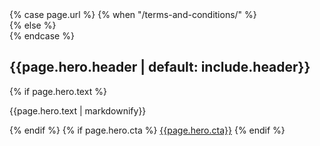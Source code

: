 <section class="text-center page-header">
  <div class="container">
    <div class="row">
    {% case page.url %}
    {% when "/terms-and-conditions/" %}
      <div class="col-12 col-sm-10 offset-sm-1 col-lg-6 offset-lg-3 pt-5">
    {% else %}
      <div class="col-12 col-sm-10 offset-sm-1 col-lg-6 offset-lg-3">
    {% endcase %}
        <h1>{{page.hero.header | default: include.header}}</h1>
        {% if page.hero.text %}
          <p class="mt-4 mb-0">{{page.hero.text | markdownify}}</p>
        {% endif %}
        {% if page.hero.cta %}
          <a class="btn btn-primary mt-4" href="{{page.hero['cta link']}}">{{page.hero.cta}}</a>
        {% endif %}
      </div>
    </div>
  </div>
</section>
